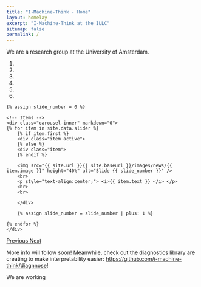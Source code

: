 ```yaml
---
title: "I-Machine-Think - Home"
layout: homelay
excerpt: "I-Machine-Think at the ILLC"
sitemap: false
permalink: /
---
```


We are a research group at the University of Amsterdam.

<div markdown="0" id="carousel" class="carousel slide" data-ride="carousel" data-interval="5000" data-pause="hover" >
    <!-- Menu -->
    <ol class="carousel-indicators">
        <li data-target="#carousel" data-slide-to="0" class="active"></li>
        <li data-target="#carousel" data-slide-to="1"></li>
        <li data-target="#carousel" data-slide-to="2"></li>
        <li data-target="#carousel" data-slide-to="3"></li>
        <li data-target="#carousel" data-slide-to="4"></li>
        <li data-target="#carousel" data-slide-to="5"></li>
    </ol>

    {% assign slide_number = 0 %}

    <!-- Items -->
    <div class="carousel-inner" markdown="0">
    {% for item in site.data.slider %}
        {% if item.first %} 
        <div class="item active">
        {% else %} 
        <div class="item">
        {% endif %}

        <img src="{{ site.url }}{{ site.baseurl }}/images/news/{{ item.image }}" height="40%" alt="Slide {{ slide_number }}" />
        <br>
        <p style="text-align:center;"> <i>{{ item.text }} </i> </p>
        <br>
        <br>

        </div>

        {% assign slide_number = slide_number | plus: 1 %}

    {% endfor %}
    </div>
  <a class="left carousel-control" href="#carousel" role="button" data-slide="prev">
    <span class="glyphicon glyphicon-chevron-left" aria-hidden="true"></span>
    <span class="sr-only">Previous</span>
  </a>
  <a class="right carousel-control" href="#carousel" role="button" data-slide="next">
    <span class="glyphicon glyphicon-chevron-right" aria-hidden="true"></span>
    <span class="sr-only">Next</span>
  </a>
</div>

More info will follow soon!
Meanwhile, check out the diagnostics library are creating to make interpretability easier: <a href="https://github.com/i-machine-think/diagnnose"> https://github.com/i-machine-think/diagnnose</a>!

We are working

